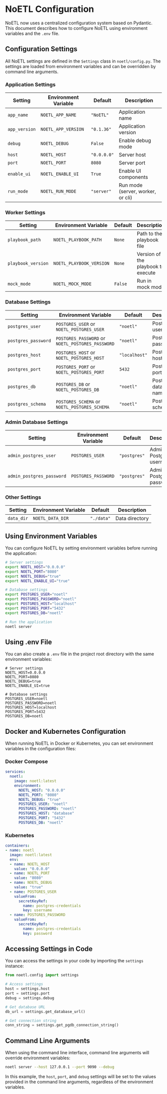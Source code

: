 # NoETL Configuration

NoETL now uses a centralized configuration system based on Pydantic. This document describes how to configure NoETL using environment variables and the `.env` file.

## Configuration Settings

All NoETL settings are defined in the `Settings` class in `noetl/config.py`. The settings are loaded from environment variables and can be overridden by command line arguments.

### Application Settings

| Setting | Environment Variable | Default | Description |
|---------|---------------------|---------|-------------|
| `app_name` | `NOETL_APP_NAME` | `"NoETL"` | Application name |
| `app_version` | `NOETL_APP_VERSION` | `"0.1.36"` | Application version |
| `debug` | `NOETL_DEBUG` | `False` | Enable debug mode |
| `host` | `NOETL_HOST` | `"0.0.0.0"` | Server host |
| `port` | `NOETL_PORT` | `8080` | Server port |
| `enable_ui` | `NOETL_ENABLE_UI` | `True` | Enable UI components |
| `run_mode` | `NOETL_RUN_MODE` | `"server"` | Run mode (server, worker, or cli) |

### Worker Settings

| Setting | Environment Variable | Default | Description |
|---------|---------------------|---------|-------------|
| `playbook_path` | `NOETL_PLAYBOOK_PATH` | `None` | Path to the playbook file |
| `playbook_version` | `NOETL_PLAYBOOK_VERSION` | `None` | Version of the playbook to execute |
| `mock_mode` | `NOETL_MOCK_MODE` | `False` | Run in mock mode |

### Database Settings

| Setting | Environment Variable | Default | Description |
|---------|---------------------|---------|-------------|
| `postgres_user` | `POSTGRES_USER` or `NOETL_POSTGRES_USER` | `"noetl"` | PostgreSQL username |
| `postgres_password` | `POSTGRES_PASSWORD` or `NOETL_POSTGRES_PASSWORD` | `"noetl"` | PostgreSQL password |
| `postgres_host` | `POSTGRES_HOST` or `NOETL_POSTGRES_HOST` | `"localhost"` | PostgreSQL host |
| `postgres_port` | `POSTGRES_PORT` or `NOETL_POSTGRES_PORT` | `5432` | PostgreSQL port |
| `postgres_db` | `POSTGRES_DB` or `NOETL_POSTGRES_DB` | `"noetl"` | PostgreSQL database name |
| `postgres_schema` | `POSTGRES_SCHEMA` or `NOETL_POSTGRES_SCHEMA` | `"noetl"` | PostgreSQL schema |

### Admin Database Settings

| Setting | Environment Variable | Default | Description |
|---------|---------------------|---------|-------------|
| `admin_postgres_user` | `POSTGRES_USER` | `"postgres"` | Admin PostgreSQL username |
| `admin_postgres_password` | `POSTGRES_PASSWORD` | `"postgres"` | Admin PostgreSQL password |

### Other Settings

| Setting | Environment Variable | Default | Description |
|---------|---------------------|---------|-------------|
| `data_dir` | `NOETL_DATA_DIR` | `"./data"` | Data directory |

## Using Environment Variables

You can configure NoETL by setting environment variables before running the application:

```bash
# Server settings
export NOETL_HOST="0.0.0.0"
export NOETL_PORT="8080"
export NOETL_DEBUG="true"
export NOETL_ENABLE_UI="true"

# Database settings
export POSTGRES_USER="noetl"
export POSTGRES_PASSWORD="noetl"
export POSTGRES_HOST="localhost"
export POSTGRES_PORT="5432"
export POSTGRES_DB="noetl"

# Run the application
noetl server
```

## Using .env File

You can also create a `.env` file in the project root directory with the same environment variables:

```
# Server settings
NOETL_HOST=0.0.0.0
NOETL_PORT=8080
NOETL_DEBUG=true
NOETL_ENABLE_UI=true

# Database settings
POSTGRES_USER=noetl
POSTGRES_PASSWORD=noetl
POSTGRES_HOST=localhost
POSTGRES_PORT=5432
POSTGRES_DB=noetl
```

## Docker and Kubernetes Configuration

When running NoETL in Docker or Kubernetes, you can set environment variables in the configuration files:

### Docker Compose

```yaml
services:
  noetl:
    image: noetl:latest
    environment:
      NOETL_HOST: "0.0.0.0"
      NOETL_PORT: "8080"
      NOETL_DEBUG: "true"
      POSTGRES_USER: "noetl"
      POSTGRES_PASSWORD: "noetl"
      POSTGRES_HOST: "database"
      POSTGRES_PORT: "5432"
      POSTGRES_DB: "noetl"
```

### Kubernetes

```yaml
containers:
- name: noetl
  image: noetl:latest
  env:
  - name: NOETL_HOST
    value: "0.0.0.0"
  - name: NOETL_PORT
    value: "8080"
  - name: NOETL_DEBUG
    value: "true"
  - name: POSTGRES_USER
    valueFrom:
      secretKeyRef:
        name: postgres-credentials
        key: username
  - name: POSTGRES_PASSWORD
    valueFrom:
      secretKeyRef:
        name: postgres-credentials
        key: password
```

## Accessing Settings in Code

You can access the settings in your code by importing the `settings` instance:

```python
from noetl.config import settings

# Access settings
host = settings.host
port = settings.port
debug = settings.debug

# Get database URL
db_url = settings.get_database_url()

# Get connection string
conn_string = settings.get_pgdb_connection_string()
```

## Command Line Arguments

When using the command line interface, command line arguments will override environment variables:

```bash
noetl server --host 127.0.0.1 --port 9090 --debug
```

In this example, the `host`, `port`, and `debug` settings will be set to the values provided in the command line arguments, regardless of the environment variables.